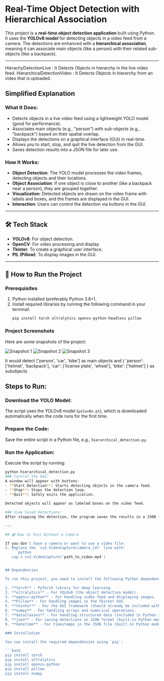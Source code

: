 # Real-Time Object Detection with Hierarchical Association

This project is a **real-time object detection application** built using Python. It uses the **YOLOv8 model** for detecting objects in a video feed from a camera. The detections are enhanced with a **hierarchical association**, meaning it can associate main objects (like a person) with their related sub-objects (like a backpack).

---

HierachyDetectionLive : It Detects Objects in hierarchy in the live video feed.
HierarchicalDetectionVideo :  It Detects Objects in hierarchy from an video that is uploaded.

## Simplified Explanation

### What It Does:
- Detects objects in a live video feed using a lightweight YOLO model (good for performance).
- Associates main objects (e.g., "person") with sub-objects (e.g., "backpack") based on their spatial overlap.
- Displays the detections on a graphical interface (GUI) in real-time.
- Allows you to start, stop, and quit the live detection from the GUI.
- Saves detection results into a JSON file for later use.

### How It Works:
- **Object Detection**: The YOLO model processes the video frames, detecting objects and their locations.
- **Object Association**: If one object is close to another (like a backpack near a person), they are grouped together.
- **Visualization**: Detected objects are drawn on the video frame with labels and boxes, and the frames are displayed in the GUI.
- **Interaction**: Users can control the detection via buttons in the GUI.

---

## 🛠 Tech Stack

- **YOLOv8**: For object detection.
- **OpenCV**: For video processing and display.
- **Tkinter**: To create a graphical user interface.
- **PIL (Pillow)**: To display images in the GUI.

---

## 🚀 How to Run the Project

### Prerequisites
1. Python installed (preferably Python 3.8+).
2. Install required libraries by running the following command in your terminal:
   ```bash
   pip install torch ultralytics opencv-python-headless pillow

### Project Screenshots

Here are some snapshots of the project:

![Snapshot 1](snapshot1.png)
![Snapshot 2](snapshot2.png)
![Snapshot 3](snapshot3.png)

It would detect ['person', 'car', 'bike'] as main objects and
        {
            'person': ['helmet', 'backpack'],
            'car': ['license plate', 'wheel'],
            'bike': ['helmet']
        }
        as subobjects

## Steps to Run:

### Download the YOLO Model:
The script uses the YOLOv8 model (`yolov8n.pt`), which is downloaded automatically when the code runs for the first time.

### Prepare the Code:
Save the entire script in a Python file, e.g., `hierarchical_detection.py`.

### Run the Application:
Execute the script by running:
```bash
python hierarchical_detection.py
### Control the GUI:
A window will appear with buttons:
- **Start Detection**: Starts detecting objects in the camera feed.
- **Stop**: Stops the detection loop.
- **Quit**: Safely exits the application.

Detected objects will appear as labeled boxes on the video feed.

### View Saved Detections:
After stopping the detection, the program saves the results in a JSON file (e.g., `detections_YYYYMMDD_HHMMSS.json`).

---

## 📹 How to Test Without a Camera

If you don't have a camera or want to use a video file:
1. Replace the `cv2.VideoCapture(camera_id)` line with:
   ```python
   cap = cv2.VideoCapture('path_to_video.mp4')


## Dependencies

To run this project, you need to install the following Python dependencies:

1. **torch** - PyTorch library for deep learning.
2. **ultralytics** - For YOLOv8 (the object detection model).
3. **opencv-python** - For handling video feed and displaying images.
4. **Pillow** - For handling images in the Tkinter GUI.
5. **tkinter** - For the GUI framework (should already be included with Python).
6. **numpy** - For handling arrays and numerical operations.
7. **dataclasses** - For handling structured data (included in Python 3.7+).
8. **json** - For saving detections in JSON format (built-in Python module).
9. **datetime** - For timestamps in the JSON file (built-in Python module).

### Installation

You can install the required dependencies using `pip`:

```bash
pip install torch
pip install ultralytics
pip install opencv-python
pip install pillow
pip install numpy


